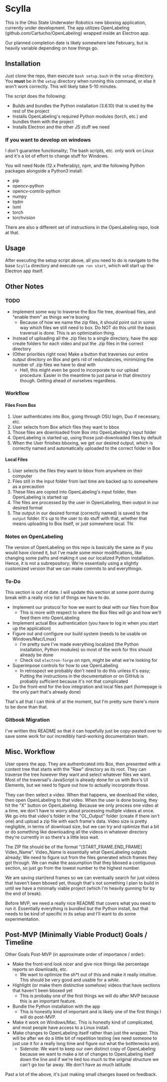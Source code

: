 # Scylla

This is the Ohio State Underwater Robotics new bboxing application, currently under development. The app utilizes OpenLabeling (github.com/Cartucho/OpenLabeling) wrapped inside an Electron app. 

Our planned completion date is likely somewhere late February, but is heavily variable depending on how things go. 


## Installation 

Just clone the repo, then execute `bash setup.bash` in the `setup` directory. You **must** be *in* the `setup` directory when running this command, or else it won't work correctly. This will likely take 5-10 minutes. 

The script does the following: 

- Builds and bundles the Python installation (3.6.10) that is used by the rest of the project
- Installs OpenLabeling's required Python modules (torch, etc.) and bundles them with the project
- Installs Electron and the other JS stuff we need 

### If you want to develop on windows 
 
I don't guarantee functionality; The bash scripts, etc. only work on Linux and it's a lot of effort to change stuff for Windows. 

You will need Node (12.x Preferably), npm, and the following Python packages alongside a Python3 install: 
- pip
- opencv-python 
- opencv-contrib-python
- numpy 
- tqdm 
- lxml 
- torch 
- torchvision 

There are also a different set of instructions in the OpenLabeling repo, look at that. 

## Usage 

After executing the setup script above, all you need to do is navigate to the base `Scylla` directory and execute `npm run start`, which will start up the Electron app itself. 

## Other Notes 

### TODO 

- Implement some way to traverse the Box file tree, download files, and "enable them" as things we're boxing 
  - Because of how we name the zip files, it should point out in some way which files we still need to box. Do NOT do this until the basic traversal is done. This is an optimization thing. 
- Instead of uploading all the .zip files to a single directory, have the app create folders for each video and put the .zip files in the correct directory 
- (Other priorities right now) Make a button that traverses our entire output directory on Box and gets rid of redundancies, minimizing the number of .zip files we have to deal with 
  - Hell, this might even be good to incorporate to our upload procedure. Easier in the meantime to just parse in that directory though. Getting ahead of ourselves regardless.

### Workflow

#### Files From Box 

1. User authenticates into Box, going through OSU login, Duo if necessary, etc. 
2. User selects from Box which files they want to bbox 
3. Those files are downloaded from Box into OpenLabeling's input folder 
4. OpenLabeling is started up, using those just-downloaded files by default 
5. When the User finishes bboxing, we get our desired output, which is correctly named and automatically uploaded to the correct folder in Box 

#### Local Files 

1. User selects the files they want to bbox from anywhere on their computer
2. Files still in the input folder from last time are backed up to somewhere as a precaution 
3. These files are copied into OpenLabeling's input folder, then OpenLabeling is started up 
4. The files are processed by the user in OpenLabeling, then output in our desired format 
5. The output in our desired format (correctly named) is saved to the `output` folder. It's up to the user to do stuff with that, whether that means uploading to Box itself, or just somewhere local. Thi

### Notes on OpenLabeling

The version of OpenLabeling on this repo is basically the same as if you would have cloned it, but I've made some minor modifications, like changing some paths and making it use our localized Python installation. Hence, it is not a subrepository; We're essentially using a slightly customized version that we can make commits to and everythingn. 

### To-Do 

This section is out of date. I will update this section at some point during break with a really nice list of things we have to do. 

- Implement our protocol for how we want to deal with our files from Box 
    - This is more with respect to where the Box files will go and how we'll feed them into OpenLabeling
- Implement actual Box authentication (you have to log in when you start up the application)
- Figure out and configure our build system (needs to be usable on Windows/Mac/Linux)
    - I'm pretty sure I've made everything localized (the Python installation, Python modules) so most of the work for this should already be done 
    - Check out `electron-forge` on npm, might be what we're looking for  
- Superimpose controls for how to use OpenLabeling
    - In retrospect we probably don't need to do this unless it's easy; Putting the instructions in the documentation or on GitHub is probably sufficient because it's not that complicated 
- Do the front-end for the box integration and local files part (homepage is the only part that's already done)

That's all that I can think of at the moment, but I'm pretty sure there's more to be done than that. 

### Gitbook Migration

I've written this README so that it can hopefully just be copy-pasted over to save some work for our incredibly hard-working documentation team. 

## Misc. Workflow

  User opens the app. They are authenticated into Box, then presented with a content tree that starts with the "Raw" directory as its root. They can traverse the tree however they want and select whatever files we want. Most of the traversal's JavaScript is already done for us with Box's UI Elements, but we need to figure out how to actually incorporate those. 

  They can then select a video. When that happens, we download the video, then open OpenLabeling to that video. When the user is done boxing, they hit the "X" button on OpenLabeling. Because we only process one video at a time, we don't have to worry about processing multiple videos at once. We go into that video's folder in the "OL_Output" folder (create if there isn't one) and upload a zip file with each frame's data. Video size is pretty negligible, in terms of download size, but we can try and optimize that a bit or do something like downloading all the videos in whatever directory they're currently in so there's a little less wait.  
  
  The ZIP file should be of the format "[START_FRAME.END_FRAME] Video_Name". Video_Name is essentially what OpenLabeling outputs already; We need to figure out from the files generated which frames they got through. We can make the assumption that they bboxed a contiguous section, so just go from the lowest number to the highest number. 
  
  We are saving start/end frames so we can eventually search for just videos that haven't been bboxed yet, though that's not something I plan to build in until we have a minimally viable project (which I'm heavily gunning for by the end of break).

  Before MVP, we need a really nice README that covers what you need to run it. Essentially everything is bundled but the Python install, but that needs to be kind of specific in its setup and I'll want to do some experimentation. 

  ## Post-MVP (Minimally Viable Product) Goals / Timeline 

  Other Goals Post-MVP (in approximate order of importance / order): 
  - Make the front-end look nicer and give nice things like percentage reports on downloads, etc.
    - We want to optimize the sh*t out of this and make it really intuitive. This should be very good and usable for a *while*.
  - Highlight (or make them distinctive somehow) videos that have sections that haven't been bboxed yet
    - This is probaby one of the first things we will do after MVP because this is an important feature. 
  - Bundle the Python installation with the app 
    - This is honestly kind of important and is likely one of the first things I will do post-MVP. 
  - Make it work on Windows/Mac. This is honestly kind of complicated, and most people have access to a Linux install. 
  - Make changes to OpenLabeling itself rather than just the wrapper. This will be after we do a little bit of repetition testing (we need someone to just use it for a really long time and figure out what the bottlenecks are). 
    - Sidenote: We want to keep our own distinct copy of OpenLabeling because we want to make a lot of changes to OpenLabeling itself down the line and if we're tied too much to the original structure we can't go too far away. We don't have as much latitude. 

  Past a lot of the above, it's just making small changes based on feedback. 
